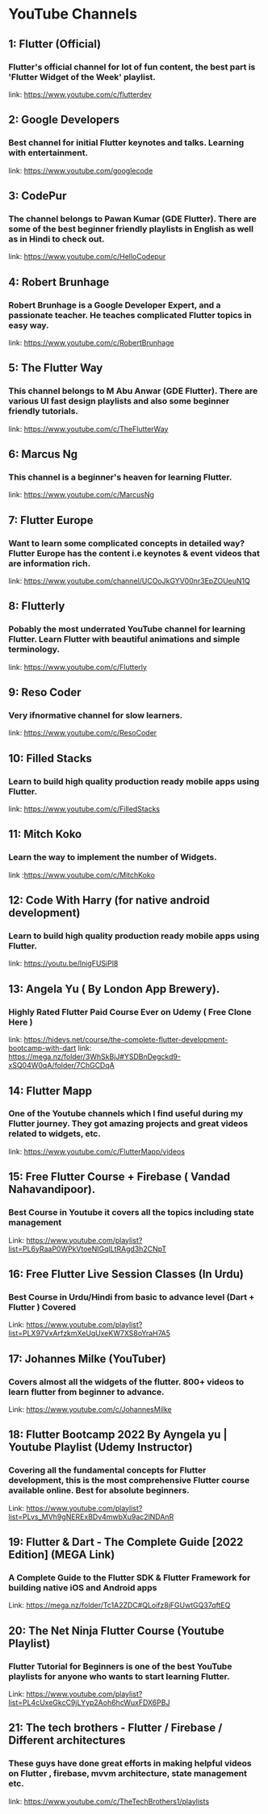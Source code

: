 # YouTube Channels

## 1: Flutter (Official)

### Flutter's official channel for lot of fun content, the best part is 'Flutter Widget of the Week' playlist.

link: https://www.youtube.com/c/flutterdev

## 2: Google Developers

### Best channel for initial Flutter keynotes and talks. Learning with entertainment.

link: https://www.youtube.com/googlecode

## 3: CodePur

### The channel belongs to Pawan Kumar (GDE Flutter). There are some of the best beginner friendly playlists in English as well as in Hindi to check out.

link: https://www.youtube.com/c/HelloCodepur

## 4: Robert Brunhage

### Robert Brunhage is a Google Developer Expert, and a passionate teacher. He teaches complicated Flutter topics in easy way.

link: https://www.youtube.com/c/RobertBrunhage

## 5: The Flutter Way

### This channel belongs to M Abu Anwar (GDE Flutter). There are various UI fast design playlists and also some beginner friendly tutorials.

link: https://www.youtube.com/c/TheFlutterWay

## 6: Marcus Ng

### This channel is a beginner's heaven for learning Flutter.

link: https://www.youtube.com/c/MarcusNg

## 7: Flutter Europe

### Want to learn some complicated concepts in detailed way? Flutter Europe has the content i.e keynotes & event videos that are information rich.

link: https://www.youtube.com/channel/UCOoJkGYV00nr3EpZOUeuN1Q

## 8: Flutterly

### Pobably the most underrated YouTube channel for learning Flutter. Learn Flutter with beautiful animations and simple terminology.

link: https://www.youtube.com/c/Flutterly

## 9: Reso Coder

### Very ifnormative channel for slow learners.

link: https://www.youtube.com/c/ResoCoder

## 10: Filled Stacks

### Learn to build high quality production ready mobile apps using Flutter.

link: https://www.youtube.com/c/FilledStacks

## 11: Mitch Koko

### Learn the way to implement the number of Widgets.

link :https://www.youtube.com/c/MitchKoko

## 12: Code With Harry (for native android development)

### Learn to build high quality production ready mobile apps using Flutter.

link: https://youtu.be/InigFUSiPl8

## 13: Angela Yu ( By London App Brewery).

### Highly Rated Flutter Paid Course Ever on Udemy ( Free Clone Here )

link: https://hidevs.net/course/the-complete-flutter-development-bootcamp-with-dart
link: <https://mega.nz/folder/3WhSkBjJ#YSDBnDegckd9-xSQ04W0qA/folder/7ChGCDqA>

## 14: Flutter Mapp

### One of the Youtube channels which I find useful during my Flutter journey. They got amazing projects and great videos related to widgets, etc.

link: https://www.youtube.com/c/FlutterMapp/videos

## 15: Free Flutter Course + Firebase ( Vandad Nahavandipoor).

### Best Course in Youtube it covers all the topics including state management

Link: https://www.youtube.com/playlist?list=PL6yRaaP0WPkVtoeNIGqILtRAgd3h2CNpT

## 16: Free Flutter Live Session Classes (In Urdu)

### Best Course in Urdu/Hindi from basic to advance level (Dart + Flutter ) Covered

Link: https://www.youtube.com/playlist?list=PLX97VxArfzkmXeUqUxeKW7XS8oYraH7A5

## 17: Johannes Milke (YouTuber) 

### Covers almost all the widgets of the flutter. 800+ videos to learn flutter from beginner to advance.

Link: https://www.youtube.com/c/JohannesMilke

## 18: Flutter Bootcamp 2022 By Ayngela yu | Youtube Playlist (Udemy Instructor) 

### Covering all the fundamental concepts for Flutter development, this is the most comprehensive Flutter course available online. Best for absolute beginners.

Link: https://www.youtube.com/playlist?list=PLvs_MVh9gNERExBDv4mwbXu9ac2lNDAnR

## 19:  Flutter & Dart - The Complete Guide [2022 Edition] (MEGA Link)

### A Complete Guide to the Flutter SDK & Flutter Framework for building native iOS and Android apps

Link: https://mega.nz/folder/Tc1A2ZDC#QLoifz8jFGUwtGQ37qftEQ

## 20:  The Net Ninja Flutter Course (Youtube Playlist)

### Flutter Tutorial for Beginners is one of the best YouTube playlists for anyone who wants to start learning Flutter.

Link: https://www.youtube.com/playlist?list=PL4cUxeGkcC9jLYyp2Aoh6hcWuxFDX6PBJ

## 21: The tech brothers - Flutter / Firebase / Different architectures

### These guys have done great efforts in making helpful videos on Flutter , firebase, mvvm architecture, state management etc.

link: https://www.youtube.com/c/TheTechBrothers1/playlists
